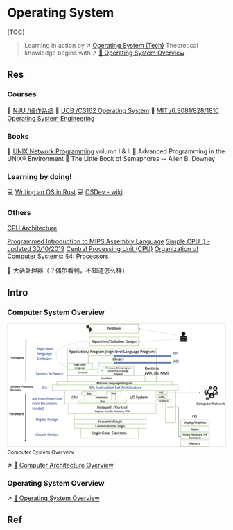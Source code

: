 # Operating System

[TOC]



> Learning in action by ↗ [Operating System (Tech)](../../🥷🏼%20Operating%20System%20(Tech)/Operating%20System%20(Tech).md)
> Theoretical knowledge begins with ↗ [📌 Operating System Overview](🦺%20Operating%20System%20Basics/📌%20Operating%20System%20Overview.md)



## Res
### Courses
🏫 [NJU /操作系统](../../../🏠%20Assets/NJU/操作系统/操作系统.md)
🏫 [UCB /CS162 Operating System](../../../🏠%20Assets/UC%20Berkeley/CS162%20Operating%20System/CS162%20Operating%20System.md)
🏫 [MIT /6.S081/828/1810 Operating System Engineering](../../../🏠%20Assets/MIT/6.S081(6.828,%206.1810)%20Operating%20System%20Engineering/6.S081(6.828,%206.1810)%20Operating%20System%20Engineering.md)


### Books
📖 [UNIX Network Programming](http://www.unpbook.com) volumn I & II
📖 Advanced Programming in the UNIX® Environment 
📖 The Little Book of Semaphores -- Allen B. Downey


### Learning by doing!
💻 [Writing an OS in Rust](https://os.phil-opp.com/) 
💻 [OSDev - wiki](https://wiki.osdev.org/Main_Page)


### Others
[CPU Architecture](https://www.tutorialspoint.com/computer_logical_organization/cpu_architecture.htm)

[Programmed Introduction to MIPS Assembly Language](https://chortle.ccsu.edu/assemblytutorial/index.html#part1)
[Simple CPU :) - updated 30/10/2019](http://simplecpudesign.com/simple_cpu_v1/index.html)
[Central Processing Unit (CPU)](https://www.khanacademy.org/computing/computers-and-internet/xcae6f4a7ff015e7d:computers/xcae6f4a7ff015e7d:computer-components/a/central-processing-unit-cpu)
[Organization of Computer Systems: §4: Processors](https://www.cise.ufl.edu/~mssz/CompOrg/CDA-proc.html)

📖 大话处理器（？偶尔看到，不知道怎么样）



## Intro
### Computer System Overview
![](../../../../Assets/Pics/Screenshot%202023-04-01%20at%2011.15.01%20AM.png)
<small>Computer System Overveiw</small>

↗ [📌 Computer Architecture Overview](../Computer%20Organization%20&%20Architecture/👶🏽%20Computer%20Organization%20&%20Architecture%20Basics/📌%20Computer%20Architecture%20Overview.md)


### Operating System Overview
↗ [📌 Operating System Overview](🦺%20Operating%20System%20Basics/📌%20Operating%20System%20Overview.md)



## Ref